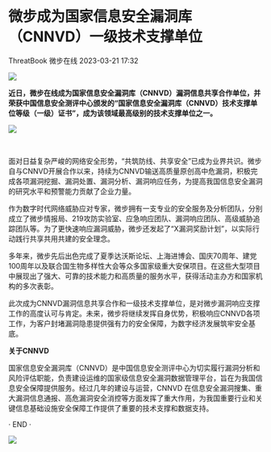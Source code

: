 #  微步成为国家信息安全漏洞库（CNNVD）一级技术支撑单位   
ThreatBook  微步在线   2023-03-21 17:32  
  
![](https://mmbiz.qpic.cn/mmbiz_gif/Yv6ic9zgr5hRYwmkFFVSsK0fQGJBGqwl6iaBoFgqTpPricWCuX7uIb4Rj7eibLo3ibOiaOtqo7vXEnibKhxuInrceOoibg/640?wx_fmt=gif&wxfrom=5&wx_lazy=1 "")  
  
**近日，微步在线成为国家信息安全漏洞库（CNNVD）漏洞信息共享合作单位，并荣获中国信息安全测评中心颁发的“国家信息安全漏洞库（CNNVD）技术支撑单位等级（一级）证书”，成为该领域最高级别的技术支撑单位之一。**  
  
![](https://mmbiz.qpic.cn/mmbiz_jpg/Yv6ic9zgr5hRZYJN86KZvrgeeC66QsBb5PNicJ5orm2l6gstLwFST5uKCskM4S7JwF833dN2icC3lYIlKaxaQq0ug/640?wx_fmt=jpeg "")  
  
   
  
面对日益复杂严峻的网络安全形势，“共筑防线、共享安全”已成为业界共识。微步自与CNNVD开展合作以来，持续为CNNVD输送高质量原创高中危漏洞，积极完成各项漏洞挖掘、漏洞处置、漏洞分析、漏洞响应任务，为提高我国信息安全漏洞的研究水平和预警能力贡献了企业力量。  
  
作为数字时代网络威胁应对专家，微步拥有一支专业的安全服务及分析团队，分别成立了微步情报局、219攻防实验室、应急响应团队、漏洞响应团队、高级威胁追踪团队等。为了更快速响应漏洞威胁，微步还发起了“X漏洞奖励计划”，以实际行动践行共享共用共建的安全理念。  
  
多年来，微步先后出色完成了夏季达沃斯论坛、上海进博会、国庆70周年、建党100周年以及联合国生物多样性大会等众多国家级重大安保项目。在这些大型项目中展现出了强大、可靠的技术能力和高质量的服务水平，获得活动主办方和国家机构的多次表彰。  
  
此次成为CNNVD漏洞信息共享合作和一级技术支撑单位，是对微步漏洞响应支撑工作的高度认可与肯定。未来，微步将继续发挥自身优势，积极响应CNNVD各项工作，为客户封堵漏洞隐患提供强有力的安全保障，为数字经济发展筑牢安全基底。  
  
  
**关于CNNVD**  
  
国家信息安全漏洞库（CNNVD）是中国信息安全测评中心为切实履行漏洞分析和风险评估职能，负责建设运维的国家级信息安全漏洞数据管理平台，旨在为我国信息安全保障提供服务。经过几年的建设与运营，CNNVD 在信息安全漏洞搜集、重大漏洞信息通报、高危漏洞安全消控等方面发挥了重大作用，为我国重要行业和关键信息基础设施安全保障工作提供了重要的技术支撑和数据支持。  
  
  
  
· END ·  
  
  
  
![](https://mmbiz.qpic.cn/mmbiz_png/Yv6ic9zgr5hRYwmkFFVSsK0fQGJBGqwl6gYoAG5F1cXgRMNjT0PLZibxZyLvJ2PdcOiczbIv7Vl7xQVgzibia4JiafzQ/640?wx_fmt=png&wxfrom=5&wx_lazy=1&wx_co=1 "")  
  
  
